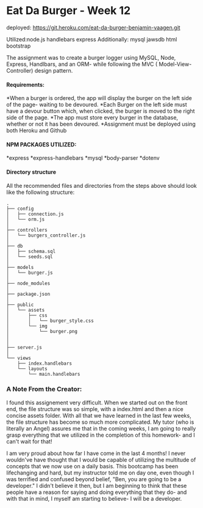 # Eat Da Burger - Week 12
deployed: https://git.heroku.com/eat-da-burger-benjamin-vaagen.git

Utilized:node.js handlebars express
Additionally: mysql jawsdb html bootstrap

The assignment was to create a burger logger using MySQL, Node, Express, Handlbars, and an ORM- while following the MVC ( Model-View-Controller) design pattern.

#### Requirements:
*When a burger is ordered, the app will display the burger on the left side of the page- waiting to be devoured.
*Each Burger on the left side must have a devour button which, when clicked, the burger is moved to the right side of the page.
*The app must store every burger in the database, whether or not it has been devoured.
*Assignment must be deployed using both Heroku and Github

#### NPM PACKAGES UTILIZED:
*express
*express-handlebars
*mysql
*body-parser
*dotenv

#### Directory structure

All the recommended files and directories from the steps above should look like the following structure:

```
.
├── config
│   ├── connection.js
│   └── orm.js
│ 
├── controllers
│   └── burgers_controller.js
│
├── db
│   ├── schema.sql
│   └── seeds.sql
│
├── models
│   └── burger.js
│ 
├── node_modules
│ 
├── package.json
│
├── public
│   └── assets
│       ├── css
│       │   └── burger_style.css
│       └── img
│           └── burger.png
│   
│
├── server.js
│
└── views
    ├── index.handlebars
    └── layouts
        └── main.handlebars
```
### A Note From the Creator:
I found this assignement very difficult. When we started out on the front end, the file structure was so simple, with a index.html and then a nice concise assets folder. With all that we have learned in the last few weeks, the file structure has become so much more complicated. My tutor (who is literally an Angel) assures me that in the coming weeks, I am going to really grasp everything that we utilized in the completion of this homework- and I can't wait for that!

I am very proud about how far I have come in the last 4 months! I never wouldn've have thought that I would be capable of utilizing the multitude of concepts that we now use on a daily basis. This bootcamp has been lifechanging and hard, but my instructor told me on day one, even though I was terrified and confused beyond belief, "Ben, you are going to be a developer." I didn't believe it then, but I am beginning to think that these people have a reason for saying and doing everything that they do- and with that in mind, I myself am starting to believe- I will be a developer.
